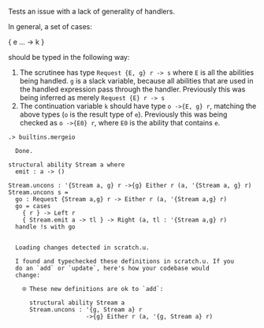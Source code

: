 
Tests an issue with a lack of generality of handlers.

In general, a set of cases:

  { e ... -> k }

should be typed in the following way:

  1. The scrutinee has type `Request {E, g} r -> s` where `E` is all
     the abilities being handled. `g` is a slack variable, because all
     abilities that are used in the handled expression pass through
     the handler. Previously this was being inferred as merely
     `Request {E} r -> s`
  2. The continuation variable `k` should have type `o ->{E, g} r`,
     matching the above types (`o` is the result type of `e`).
     Previously this was being checked as `o ->{E0} r`, where `E0` is
     the ability that contains `e`.

```ucm
.> builtins.mergeio

  Done.

```
```unison
structural ability Stream a where 
  emit : a -> ()

Stream.uncons : '{Stream a, g} r ->{g} Either r (a, '{Stream a, g} r)
Stream.uncons s = 
  go : Request {Stream a,g} r -> Either r (a, '{Stream a,g} r)
  go = cases 
    { r } -> Left r
    { Stream.emit a -> tl } -> Right (a, tl : '{Stream a,g} r)
  handle !s with go
```

```ucm

  Loading changes detected in scratch.u.

  I found and typechecked these definitions in scratch.u. If you
  do an `add` or `update`, here's how your codebase would
  change:
  
    ⍟ These new definitions are ok to `add`:
    
      structural ability Stream a
      Stream.uncons : '{g, Stream a} r
                      ->{g} Either r (a, '{g, Stream a} r)

```
